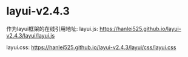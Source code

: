 # layui-v2.4.3
作为layui框架的在线引用地址:
layui.js:  https://hanlei525.github.io/layui-v2.4.3/layui/layui.js

layui.css:  https://hanlei525.github.io/layui-v2.4.3/layui/css/layui.css
